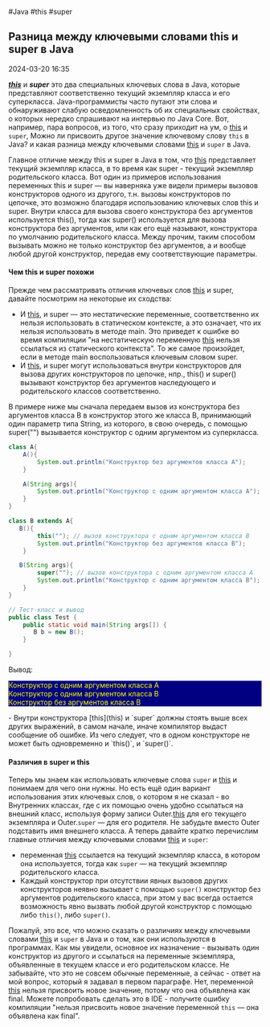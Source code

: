 
#Java #this #super
## Разница между ключевыми словами this и super в Java

2024-03-20 16:35

**_[this](this)_** и **_super_** это два специальных ключевых слова в Java, которые представляют соответственно текущий экземпляр класса и его суперкласса. Java-программисты часто путают эти слова и обнаруживают слабую осведомленность об их специальных свойствах, о которых нередко спрашивают на интервью по Java Сore. Вот, например, пара вопросов, из того, что сразу приходит на ум, о [this](this) и `super`, Можно ли присвоить другое значение ключевому слову `this` в Java? и какая разница между ключевыми словами [this](this) и `super` в Java.

 Главное отличие между this и super в Java в том, что [this](this) представляет текущий экземпляр класса, в то время как super - текущий экземпляр родительского класса. Вот один из примеров использования переменных this и super — вы наверняка уже видели примеры вызовов конструкторов одного из другого, т.н. вызовы конструкторов по цепочке, это возможно благодаря использованию ключевых слов this и super. Внутри класса для вызова своего конструктора без аргументов используется this(), тогда как super() используется для вызова конструктора без аргументов, или как его ещё называют, конструктора по умолчанию родительского класса. Между прочим, таким способом вызывать можно не только конструктор без аргументов, а и вообще любой другой конструктор, передав ему соответствующие параметры.

#### Чем this и super похожи 

Прежде чем рассматривать отличия ключевых слов [this](this) и super, давайте посмотрим на некоторые их сходства:
- И [this](this), и super — это нестатические переменные, соответственно их нельзя использовать в статическом контексте, а это означает, что их нельзя использовать в методе main. Это приведет к ошибке во время компиляции "на нестатическую переменную [this](this) нельзя ссылаться из статического контекста". То же самое произойдет, если в методе main воспользоваться ключевым словом super.
- И [this](this), и super могут использоваться внутри конструкторов для вызова других конструкторов по цепочке, нпр., this() и super() вызывают конструктор без аргументов наследующего и родительского классов соответственно.

В примере ниже мы сначала передаем вызов из конструктора без аргументов класса B в конструктор этого же класса B, принимающий один параметр типа String, из которого, в свою очередь, с помощью super("") вызывается конструктор с одним аргументом из суперкласса.

```java
class A{
    A(){
        System.out.println("Конструктор без аргументов класса A");
    }

    A(String args){
        System.out.println("Конструктор с одним аргументом класса A");
    }
}

class B extends A{
   B(){
        this(""); // вызов конструктора с одним аргументом класса B
        System.out.println("Конструктор без аргументов класса B");
    }

   B(String args){
        super(""); // вызов конструктора с одним аргументом класса A
        System.out.println("Конструктор с одним аргументом класса B");
    }
}

// Тест-класс и вывод
public class Test {
    public static void main(String args[]) {
       B b = new B();
    }

}
```
Вывод:
<p style="background-color: navy; color: yellow">
Конструктор с одним аргументом класса A<br>
Конструктор с одним аргументом класса B<br>
Конструктор без аргументов класса B</p>
- Внутри конструктора [this](this) и `super` должны стоять выше всех других выражений, в самом начале, иначе компилятор выдаст сообщение об ошибке. Из чего следует, что в одном конструкторе не может быть одновременно и `this()`, и `super()`.

#### Различия в super и this

Теперь мы знаем как использовать ключевые слова `super` и [this](this) и понимаем для чего они нужны. Но есть ещё один вариант использования этих ключевых слов, о котором я не сказал - во Внутренних классах, где с их помощью очень удобно ссылаться на внешний класс, используя форму записи Outer.[this](this) для его текущего экземпляра и Outer.`super` — для его родителя. Не забудьте вместо Outer подставить имя внешнего класса. А теперь давайте кратко перечислим главные отличия между ключевыми словами [this](this) и `super`:
- переменная [this](this) ссылается на текущий экземпляр класса, в котором она используется, тогда как `super` — на текущий экземпляр родительского класса.
- Каждый конструктор при отсутствии явных вызовов других конструкторов неявно вызывает с помощью `super()` конструктор без аргументов родительского класса, при этом у вас всегда остается возможность явно вызвать любой другой конструктор с помощью либо `this()`, либо `super()`.

Пожалуй, это все, что можно сказать о различиях между ключевыми словами [this](this) и `super` в Java и о том, как они используются в программах. Как мы увидели, основное их назначение - вызывать один конструктор из другого и ссылаться на переменные экземпляра, объявленные в текущем классе и его родительском классе. Не забывайте, что это не совсем обычные переменные, а сейчас - ответ на мой вопрос, который я задавал в первом параграфе. Нет, переменной [this](this) нельзя присвоить новое значение, потому что она объявлена как final. Можете попробовать сделать это в IDE - получите ошибку компиляции "нельзя присвоить новое значение переменной `this` — она объявлена как final".